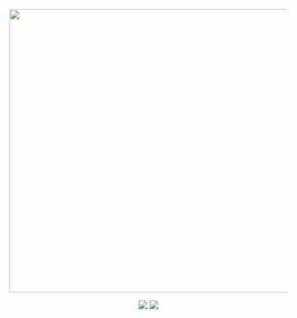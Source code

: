 <div align="center">
  <img src="https://assets.memodb.io/memodb.png" width="512">
  <p>
    <img src="https://img.shields.io/badge/python->=3.9.11-blue">
    <a href="https://pypi.org/project/memodb/">
      <img src="https://img.shields.io/pypi/v/memodb.svg">
    </a>
  </p>
</div>

